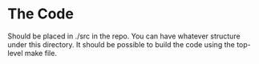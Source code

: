 # The Code
Should be placed in ./src in the repo. 
You can have whatever structure under this directory. It should be possible to build the code using the top-level make file.
